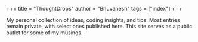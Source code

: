 +++
title = "ThoughtDrops"
author = "Bhuvanesh"
tags = ["index"]
+++

My personal collection of ideas, coding insights, and tips. Most entries remain private, with select ones published here. This site serves as a public outlet for some of my musings.
